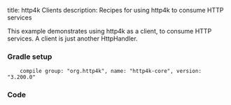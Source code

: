 title: http4k Clients
description: Recipes for using http4k to consume HTTP services

This example demonstrates using http4k as a client, to consume HTTP services. A client is just another HttpHandler.

### Gradle setup
```
    compile group: "org.http4k", name: "http4k-core", version: "3.200.0"
```

### Code [<img class="octocat"/>](https://github.com/http4k/http4k/blob/master/src/docs/cookbook/client_as_a_function/example.kt)
<script src="https://gist-it.appspot.com/https://github.com/http4k/http4k/blob/master/src/docs/cookbook/client_as_a_function/example.kt"></script>
